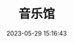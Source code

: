 ---
title: 音乐馆
date: 2023-05-29 15:16:43
type: music
aplayer: true
top_img: false
comments: false
aside: false
---